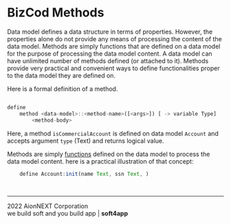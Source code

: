 # BizCod Methods

Data model defines a data structure in terms of properties. However, the properties alone do not provide any means of processing the content of the data model. Methods are simply functions that are defined on a data model for the purpose of processing the data model content. A data model can have unlimited number of methods defined (or attached to it). Methods provide very practical and convenient ways to define functionalities proper to the data model they are defined on.

Here is a formal definition of a method.

```js

define 
    method <data-model>::<method-name>([<args>]) [ -> variable Type] 
        <method-body>

```

Here, a method `isCommercialAccount` is defined on data model `Account` and accepts argument `type` (Text) and returns logical value.

Methods are simply [functions](Function.md) defined on the data model to process the data model content. here is a practical illustration of that concept:

```js
    define Account:init(name Text, ssn Text, )  
        
    
```


____________________
2022 AionNEXT Corporation<br>
we build soft and you build app | <b>soft4app</b>

